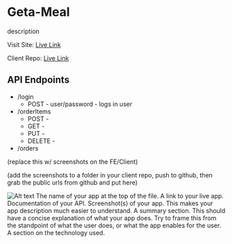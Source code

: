 # Geta-Meal

description

Visit Site: [Live Link](https://www.thinkful.com)

Client Repo: [Live Link](https://www.thinkful.com)

## API Endpoints

- /login
  - POST - user/password - logs in user
- /orderItems
  - POST -
  - GET -
  - PUT -
  - DELETE -
- /orders

(replace this w/ screenshots on the FE/Client)

(add the screenshots to a folder in your client repo, push to github, then grab
the public urls from github and put here)

![Alt text](imageurl)
The name of your app at the top of the file.
A link to your live app.
Documentation of your API.
Screenshot(s) of your app. This makes your app description much easier to understand.
A summary section. This should have a concise explanation of what your app does. Try to frame this from the standpoint of what the user does, or what the app enables for the user.
A section on the technology used.